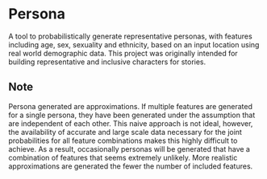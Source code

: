 # Persona

A tool to probabilistically generate representative personas, with features including age, sex, sexuality and ethnicity, based on an input location using real world demographic data. This project was originally intended for building representative and inclusive characters for stories.

## Note

Persona generated are approximations. If multiple features are generated for a single persona, they have been generated under the assumption that are independent of each other. This naive approach is not ideal, however, the availability of accurate and large scale data necessary for the joint probabilities for all feature combinations makes this highly difficult to achieve. As a result, occasionally personas will be generated that have a combination of features that seems extremely unlikely. More realistic approximations are generated the fewer the number of included features.
